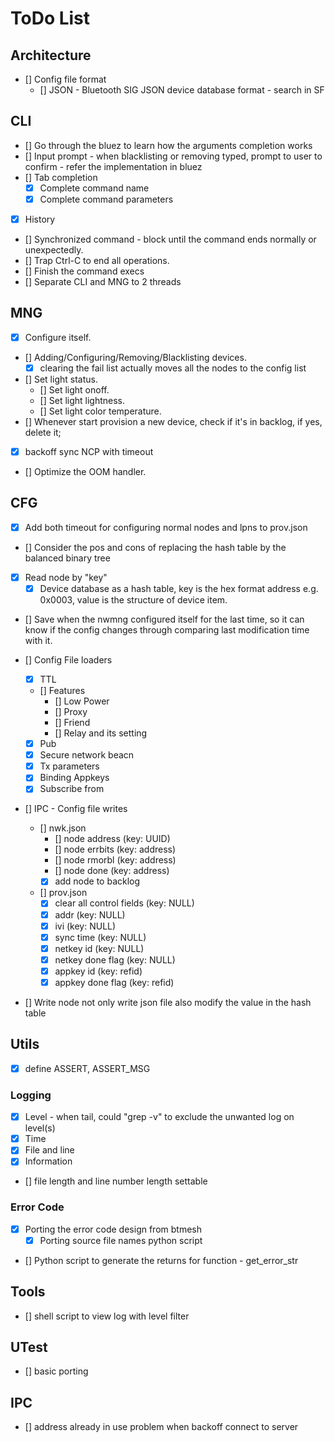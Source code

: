 # ToDo List

## Architecture

- [] Config file format
  - [] JSON - Bluetooth SIG JSON device database format - search in SF

## CLI

- [] Go through the bluez to learn how the arguments completion works
- [] Input prompt - when blacklisting or removing typed, prompt to user to
  confirm - refer the implementation in bluez
- [] Tab completion
  - [x] Complete command name
  - [x] Complete command parameters
- [x] History
- [] Synchronized command - block until the command ends normally or unexpectedly.
- [] Trap Ctrl-C to end all operations.
- [] Finish the command execs
- [] Separate CLI and MNG to 2 threads

## MNG

- [x] Configure itself.
- [] Adding/Configuring/Removing/Blacklisting devices.
  - [x] clearing the fail list actually moves all the nodes to the config list
- [] Set light status.
  - [] Set light onoff.
  - [] Set light lightness.
  - [] Set light color temperature.
- [] Whenever start provision a new device, check if it's in backlog, if yes,
  delete it;
- [x] backoff sync NCP with timeout
- [] Optimize the OOM handler.

## CFG

- [x] Add both timeout for configuring normal nodes and lpns to prov.json
- [] Consider the pos and cons of replacing the hash table by the balanced
  binary tree
- [x] Read node by "key"
  - [x] Device database as a hash table, key is the hex format address e.g.
        0x0003, value is the structure of device item.
- [] Save when the nwmng configured itself for the last time, so it can know if
  the config changes through comparing last modification time with it.
- [] Config File loaders

  - [x] TTL
  - [] Features
    - [] Low Power
    - [] Proxy
    - [] Friend
    - [] Relay and its setting
  - [x] Pub
  - [x] Secure network beacn
  - [x] Tx parameters
  - [x] Binding Appkeys
  - [x] Subscribe from

- [] IPC - Config file writes
  - [] nwk.json
    - [] node address (key: UUID)
    - [] node errbits (key: address)
    - [] node rmorbl (key: address)
    - [] node done (key: address)
    - [x] add node to backlog
  - [] prov.json
    - [x] clear all control fields (key: NULL)
    - [x] addr (key: NULL)
    - [x] ivi (key: NULL)
    - [x] sync time (key: NULL)
    - [x] netkey id (key: NULL)
    - [x] netkey done flag (key: NULL)
    - [x] appkey id (key: refid)
    - [x] appkey done flag (key: refid)
- [] Write node not only write json file also modify the value in the hash table

## Utils

- [x] define ASSERT, ASSERT_MSG

### Logging

- [x] Level - when tail, could "grep -v" to exclude the unwanted log on level(s)
- [x] Time
- [x] File and line
- [x] Information
- [] file length and line number length settable

### Error Code

- [x] Porting the error code design from btmesh
  - [x] Porting source file names python script
- [] Python script to generate the returns for function - get_error_str

## Tools

- [] shell script to view log with level filter

## UTest

- [] basic porting

## IPC

- [] address already in use problem when backoff connect to server
